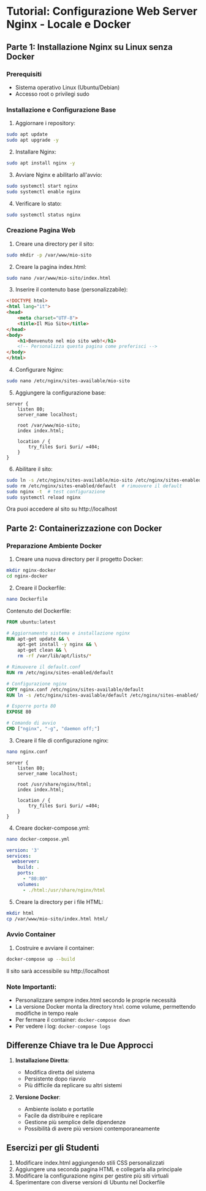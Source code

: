 # Tutorial: Configurazione Web Server Nginx - Locale e Docker

## Parte 1: Installazione Nginx su Linux senza Docker

### Prerequisiti
- Sistema operativo Linux (Ubuntu/Debian)
- Accesso root o privilegi sudo

### Installazione e Configurazione Base

1. Aggiornare i repository:
```bash
sudo apt update
sudo apt upgrade -y
```

2. Installare Nginx:
```bash
sudo apt install nginx -y
```

3. Avviare Nginx e abilitarlo all'avvio:
```bash
sudo systemctl start nginx
sudo systemctl enable nginx
```

4. Verificare lo stato:
```bash
sudo systemctl status nginx
```

### Creazione Pagina Web

1. Creare una directory per il sito:
```bash
sudo mkdir -p /var/www/mio-sito
```

2. Creare la pagina index.html:
```bash
sudo nano /var/www/mio-sito/index.html
```

3. Inserire il contenuto base (personalizzabile):
```html
<!DOCTYPE html>
<html lang="it">
<head>
    <meta charset="UTF-8">
    <title>Il Mio Sito</title>
</head>
<body>
    <h1>Benvenuto nel mio sito web!</h1>
    <!-- Personalizza questa pagina come preferisci -->
</body>
</html>
```

4. Configurare Nginx:
```bash
sudo nano /etc/nginx/sites-available/mio-sito
```

5. Aggiungere la configurazione base:
```nginx
server {
    listen 80;
    server_name localhost;

    root /var/www/mio-sito;
    index index.html;

    location / {
        try_files $uri $uri/ =404;
    }
}
```

6. Abilitare il sito:
```bash
sudo ln -s /etc/nginx/sites-available/mio-sito /etc/nginx/sites-enabled/
sudo rm /etc/nginx/sites-enabled/default  # rimuovere il default
sudo nginx -t  # test configurazione
sudo systemctl reload nginx
```

Ora puoi accedere al sito su http://localhost

## Parte 2: Containerizzazione con Docker

### Preparazione Ambiente Docker

1. Creare una nuova directory per il progetto Docker:
```bash
mkdir nginx-docker
cd nginx-docker
```

2. Creare il Dockerfile:
```bash
nano Dockerfile
```

Contenuto del Dockerfile:
```dockerfile
FROM ubuntu:latest

# Aggiornamento sistema e installazione nginx
RUN apt-get update && \
    apt-get install -y nginx && \
    apt-get clean && \
    rm -rf /var/lib/apt/lists/*

# Rimuovere il default.conf
RUN rm /etc/nginx/sites-enabled/default

# Configurazione nginx
COPY nginx.conf /etc/nginx/sites-available/default
RUN ln -s /etc/nginx/sites-available/default /etc/nginx/sites-enabled/

# Esporre porta 80
EXPOSE 80

# Comando di avvio
CMD ["nginx", "-g", "daemon off;"]
```

3. Creare il file di configurazione nginx:
```bash
nano nginx.conf
```

```nginx
server {
    listen 80;
    server_name localhost;

    root /usr/share/nginx/html;
    index index.html;

    location / {
        try_files $uri $uri/ =404;
    }
}
```

4. Creare docker-compose.yml:
```bash
nano docker-compose.yml
```

```yaml
version: '3'
services:
  webserver:
    build: .
    ports:
      - "80:80"
    volumes:
      - ./html:/usr/share/nginx/html
```

5. Creare la directory per i file HTML:
```bash
mkdir html
cp /var/www/mio-sito/index.html html/
```

### Avvio Container

1. Costruire e avviare il container:
```bash
docker-compose up --build
```

Il sito sarà accessibile su http://localhost

### Note Importanti:
- Personalizzare sempre index.html secondo le proprie necessità
- La versione Docker monta la directory `html` come volume, permettendo modifiche in tempo reale
- Per fermare il container: `docker-compose down`
- Per vedere i log: `docker-compose logs`

## Differenze Chiave tra le Due Approcci

1. **Installazione Diretta**:
   - Modifica diretta del sistema
   - Persistente dopo riavvio
   - Più difficile da replicare su altri sistemi

2. **Versione Docker**:
   - Ambiente isolato e portatile
   - Facile da distribuire e replicare
   - Gestione più semplice delle dipendenze
   - Possibilità di avere più versioni contemporaneamente

## Esercizi per gli Studenti

1. Modificare index.html aggiungendo stili CSS personalizzati
2. Aggiungere una seconda pagina HTML e collegarla alla principale
3. Modificare la configurazione nginx per gestire più siti virtuali
4. Sperimentare con diverse versioni di Ubuntu nel Dockerfile
